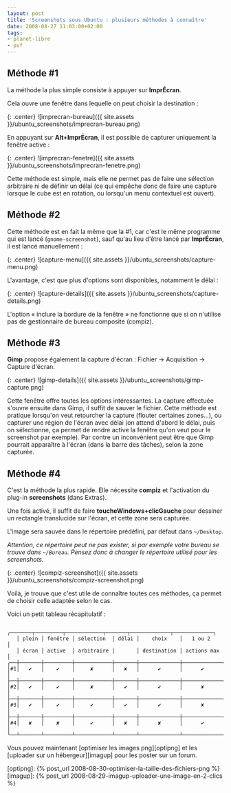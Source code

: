 ```yaml
---
layout: post
title: 'Screenshots sous Ubuntu : plusieurs méthodes à connaître'
date: 2008-08-27 11:03:00+02:00
tags:
- planet-libre
- puf
---
```


## Méthode #1

La méthode la plus simple consiste à appuyer sur **ImprÉcran**.

Cela ouvre une fenêtre dans lequelle on peut choisir la destination :

{: .center}
![imprecran-bureau]({{ site.assets }}/ubuntu_screenshots/imprecran-bureau.png)

En appuyant sur **Alt+ImprÉcran**, il est possible de capturer uniquement la
fenêtre active :

{: .center}
![imprecran-fenetre]({{ site.assets }}/ubuntu_screenshots/imprecran-fenetre.png)

Cette méthode est simple, mais elle ne permet pas de faire une sélection
arbitraire ni de définir un délai (ce qui empêche donc de faire une capture
lorsque le cube est en rotation, ou lorsqu'un menu contextuel est ouvert).


## Méthode #2

Cette méthode est en fait la même que la #1, car c'est le même programme qui est
lancé (`gnome-screenshot`), sauf qu'au lieu d'être lancé par **ImprÉcran**, il
est lancé manuellement :

{: .center}
![capture-menu]({{ site.assets }}/ubuntu_screenshots/capture-menu.png)

L'avantage, c'est que plus d'options sont disponibles, notamment le délai :

{: .center}
![capture-details]({{ site.assets }}/ubuntu_screenshots/capture-details.png)

L'option « inclure la bordure de la fenêtre » ne fonctionne que si on n'utilise
pas de gestionnaire de bureau composite (compiz).


## Méthode #3

**Gimp** propose également la capture d'écran : Fichier → Acquisition → Capture
d'écran.

{: .center}
![gimp-details]({{ site.assets }}/ubuntu_screenshots/gimp-capture.png)

Cette fenêtre offre toutes les options intéressantes. La capture effectuée
s'ouvre ensuite dans Gimp, il suffit de sauver le fichier. Cette méthode est
pratique lorsqu'on veut retourcher la capture (flouter certaines zones…), ou
capturer une région de l'écran avec délai (on attend d'abord le délai, puis on
sélectionne, ça permet de rendre active la fenêtre qu'on veut pour le screenshot
par exemple). Par contre un inconvénient peut être que Gimp pourrait apparaître
à l'écran (dans la barre des tâches), selon la zone capturée.


## Méthode #4

C'est la méthode la plus rapide. Elle nécessite **compiz** et l'activation du
plug-in **screenshots** (dans Extras).

Une fois activé, il suffit de faire **toucheWindows+clicGauche** pour dessiner
un rectangle translucide sur l'écran, et cette zone sera capturée.

L'image sera sauvée dans le répertoire prédéfini, par défaut dans `~/Desktop`.

_Attention, ce répertoire peut ne pas exister, si par exemple votre bureau se
trouve dans `~/Bureau`. Pensez donc à changer le répertoire utilisé pour les
screenshots._

{: .center}
![compiz-screenshot]({{ site.assets }}/ubuntu_screenshots/compiz-screenshot.png)

Voilà, je trouve que c'est utile de connaître toutes ces méthodes, ça permet de
choisir celle adaptée selon le cas.

Voici un petit tableau récapitulatif :

       ╭───────┬─────────┬────────────┬───────┬─────────────┬─────────────╮
       │ plein │ fenêtre │ sélection  │ délai │    choix    │   1 ou 2    │
       │ écran │ active  │ arbitraire │       │ destination │ actions max │
    ╭──┼───────┼─────────┼────────────┼───────┼─────────────┼─────────────┤
    │#1│   ✔   │    ✔    │     ✘      │   ✘   │      ✔      │      ✔      │
    ├──┼───────┼─────────┼────────────┼───────┼─────────────┼─────────────┤
    │#2│   ✔   │    ✔    │     ✘      │   ✔   │      ✔      │      ✘      │
    ├──┼───────┼─────────┼────────────┼───────┼─────────────┼─────────────┤
    │#3│   ✔   │    ✔    │     ✔      │   ✔   │      ✔      │      ✘      │
    ├──┼───────┼─────────┼────────────┼───────┼─────────────┼─────────────┤
    │#4│   ✘   │    ✘    │     ✔      │   ✘   │      ✘      │      ✔      │
    ╰──┴───────┴─────────┴────────────┴───────┴─────────────┴─────────────╯

Vous pouvez maintenant [optimiser les images png][optipng] et les [uploader sur
un hébergeur][imagup] pour les poster sur un forum.

[optipng]: {% post_url 2008-08-30-optimiser-la-taille-des-fichiers-png %}
[imagup]: {% post_url 2008-08-29-imagup-uploader-une-image-en-2-clics %}
